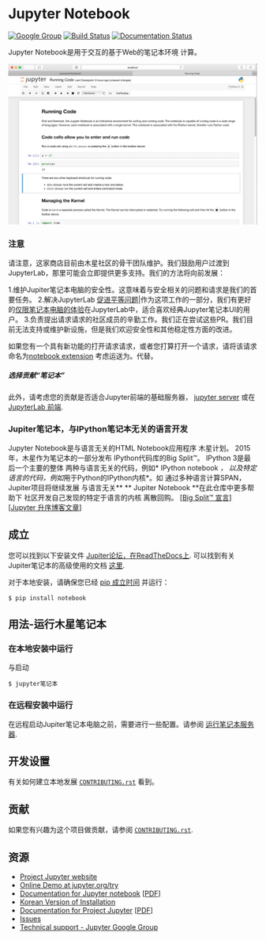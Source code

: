 # Jupyter Notebook

[![Google Group](https://img.shields.io/badge/-Google%20Group-lightgrey.svg)](https://groups.google.com/forum/#!forum/jupyter)
[![Build Status](https://travis-ci.org/jupyter/notebook.svg?branch=master)](https://travis-ci.org/jupyter/notebook)
[![Documentation Status](https://readthedocs.org/projects/jupyter-notebook/badge/?version=latest)](https://jupyter-notebook.readthedocs.io/en/latest/?badge=latest)
                


Jupyter Notebook是用于交互的基于Web的笔记本环境
计算。

![Jupyter notebook example](docs/resources/running_code_med.png "Jupyter notebook example")

### 注意
请注意，这家商店目前由木星社区的骨干团队维护。我们鼓励用户过渡到 JupyterLab，那里可能会立即提供更多支持。我们的方法将向前发展：

1.维护Jupiter笔记本电脑的安全性。这意味着与安全相关的问题和请求是我们的首要任务。
2.解决JupyterLab [促进平等问题](https://github.com/jupyterlab/jupyterlab/issues?q=is%3Aopen+is%3Aissue+label%3A%22tag%3AFeature+Parity%22)|作为这项工作的一部分，我们有更好的[仅限笔记本电脑的体验](https://github.com/jupyterlab/jupyterlab/issues/8450)在JupyterLab中，适合喜欢经典Jupyter笔记本UI的用户。
3.负责提出请求请求的社区成员的辛勤工作。我们正在尝试这些PR。我们目前无法支持或维护新设施，但是我们欢迎安全性和其他稳定性方面的改进。

如果您有一个具有新功能的打开请求请求，或者您打算打开一个请求，请将该请求命名为[notebook extension](https://jupyter-notebook.readthedocs.io/en/stable/extending/) 考虑运送为。代替。

##### 选择贡献“笔记本”
此外，请考虑您的贡献是否适合Jupyter前端的基础服务器， [jupyter server](https://github.com/jupyter/jupyter_server) 或在 [JupyterLab 前端](https://github.com/jupyterlab/jupyterlab).

### Jupiter笔记本，与IPython笔记本无关的语言开发
Jupyter Notebook是与语言无关的HTML Notebook应用程序
木星计划。 2015年，木星作为笔记本的一部分发布
IPython代码库的Big Split™。 IPython 3是最后一个主要的整体
两种与语言无关的代码，例如* IPython notebook *，
以及特定语言的代码，例如*用于Python的IPython内核*。如
通过多种语言计算SPAN，Jupiter项目将继续发展
与语言无关** ** Jupiter Notebook **在此仓库中更多帮助下
社区开发自己发现的特定于语言的内核
离散回购。
[[Big Split™ 宣言](https://blog.jupyter.org/the-big-split-9d7b88a031a7)]
[[Jupyter 升序博客文章](https://blog.jupyter.org/jupyter-ascending-1bf5b362d97e)]

## 成立
您可以找到以下安装文件
[Jupiter论坛，在ReadTheDocs上](https://jupyter.readthedocs.io/en/latest/install.html).
可以找到有关Jupiter笔记本的高级使用的文档
[这里](https://jupyter-notebook.readthedocs.io/en/latest/).

对于本地安装，请确保您已经
[pip 成立时间](https://pip.readthedocs.io/en/stable/installing/) 并运行：

    $ pip install notebook

## 用法-运行木星笔记本

### 在本地安装中运行

与启动

    $ jupyter笔记本

### 在远程安装中运行

在远程启动Jupiter笔记本电脑之前，需要进行一些配置。请参阅 [运行笔记本服务器](https://jupyter-notebook.readthedocs.io/en/stable/public_server.html).

## 开发设置

有关如何建立本地发展 [`CONTRIBUTING.rst`](CONTRIBUTING.rst) 看到。

## 贡献

如果您有兴趣为这个项目做贡献，请参阅 [`CONTRIBUTING.rst`](CONTRIBUTING.rst).

## 资源
- [Project Jupyter website](https://jupyter.org)
- [Online Demo at jupyter.org/try](https://jupyter.org/try)
- [Documentation for Jupyter notebook](https://jupyter-notebook.readthedocs.io/en/latest/) [[PDF](https://media.readthedocs.org/pdf/jupyter-notebook/latest/jupyter-notebook.pdf)]
- [Korean Version of Installation](https://github.com/ChungJooHo/Jupyter_Kor_doc/)
- [Documentation for Project Jupyter](https://jupyter.readthedocs.io/en/latest/index.html) [[PDF](https://media.readthedocs.org/pdf/jupyter/latest/jupyter.pdf)]
- [Issues](https://github.com/jupyter/notebook/issues)
- [Technical support - Jupyter Google Group](https://groups.google.com/forum/#!forum/jupyter) 